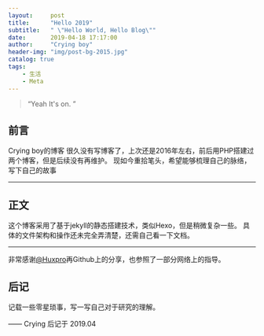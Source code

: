 ```yaml
---
layout:     post
title:      "Hello 2019"
subtitle:   " \"Hello World, Hello Blog\""
date:       2019-04-18 17:17:00
author:     "Crying boy"
header-img: "img/post-bg-2015.jpg"
catalog: true
tags:
    - 生活
    - Meta
---
```


> “Yeah It's on. ”


## 前言

Crying boy的博客
很久没有写博客了，上次还是2016年左右，前后用PHP搭建过两个博客，但是后续没有再维护。
现如今重拾笔头，希望能够梳理自己的脉络，写下自己的故事

---

## 正文

这个博客采用了基于jekyll的静态搭建技术，类似Hexo，但是稍微复杂一些。
具体的文件架构和操作还未完全弄清楚，还需自己看一下文档。

---

非常感谢[@Huxpro](https://github.com/Huxpro)再Github上的分享，也参照了一部分网络上的指导。

## 后记

记载一些零星琐事，写一写自己对于研究的理解。

—— Crying 后记于 2019.04


